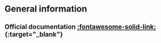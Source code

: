 # General information

## **Official documentation** [:fontawesome-solid-link:](https://filamentphp.com/docs){:target="_blank"}
